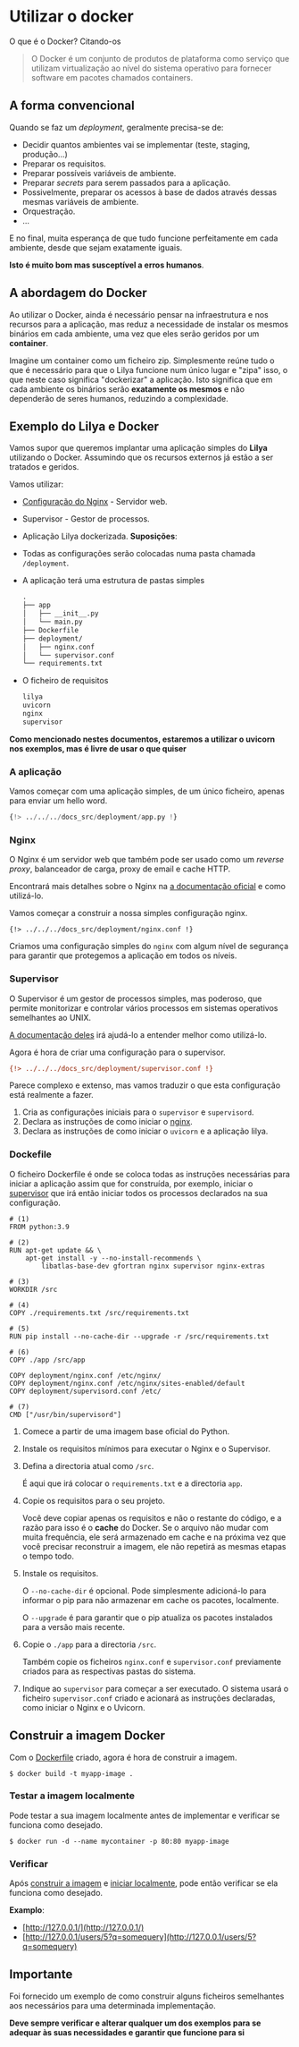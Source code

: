 # Utilizar o docker

O que é o Docker? Citando-os

> O Docker é um conjunto de produtos de plataforma como serviço que utilizam virtualização ao nível do sistema operativo
> para fornecer software em pacotes chamados containers.

## A forma convencional

Quando se faz um *deployment*, geralmente precisa-se de:

* Decidir quantos ambientes vai se implementar (teste, staging, produção...)
* Preparar os requisitos.
* Preparar possíveis variáveis de ambiente.
* Preparar *secrets* para serem passados para a aplicação.
* Possivelmente, preparar os acessos à base de dados através dessas mesmas variáveis de ambiente.
* Orquestração.
* ...

E no final, muita esperança de que tudo funcione perfeitamente em cada ambiente, desde que sejam exatamente iguais.

**Isto é muito bom mas susceptível a erros humanos**.

## A abordagem do Docker

Ao utilizar o Docker, ainda é necessário pensar na infraestrutura e nos recursos para a aplicação, mas reduz a
necessidade de instalar os mesmos binários em cada ambiente, uma vez que eles serão geridos por um **container**.

Imagine um container como um ficheiro zip. Simplesmente reúne tudo o que é necessário para que o Lilya funcione num único
lugar e "zipa" isso, o que neste caso significa "dockerizar" a aplicação.
Isto significa que em cada ambiente os binários serão **exatamente os mesmos** e não dependerão de seres humanos, reduzindo a complexidade.

## Exemplo do Lilya e Docker

Vamos supor que queremos implantar uma aplicação simples do **Lilya** utilizando o Docker.
Assumindo que os recursos externos já estão a ser tratados e geridos.

Vamos utilizar:

* [Configuração do Nginx](#nginx) - Servidor web.
* Supervisor - Gestor de processos.
* Aplicação Lilya dockerizada.
**Suposições**:

* Todas as configurações serão colocadas numa pasta chamada `/deployment`.
* A aplicação terá uma estrutura de pastas simples

    ```txt
    .
    ├── app
    │   ├── __init__.py
    │   └── main.py
    ├── Dockerfile
    ├── deployment/
    │   ├── nginx.conf
    │   └── supervisor.conf
    └── requirements.txt
    ```

* O ficheiro de requisitos

    ```txt
    lilya
    uvicorn
    nginx
    supervisor
    ```

**Como mencionado nestes documentos, estaremos a utilizar o uvicorn nos exemplos, mas é livre de usar o que quiser**

### A aplicação

Vamos começar com uma aplicação simples, de um único ficheiro, apenas para enviar um hello word.

```python title='app/main.py'
{!> ../../../docs_src/deployment/app.py !}
```

### Nginx

O Nginx é um servidor web que também pode ser usado como um *reverse proxy*, balanceador de carga, proxy de email e cache HTTP.

Encontrará mais detalhes sobre o Nginx na [a documentação oficial](https://www.nginx.com/) e como utilizá-lo.

Vamos começar a construir a nossa simples configuração nginx.

```nginx
{!> ../../../docs_src/deployment/nginx.conf !}
```
Criamos uma configuração simples do `nginx` com algum nível de segurança para garantir que protegemos a aplicação em todos os níveis.

### Supervisor

O Supervisor é um gestor de processos simples, mas poderoso, que permite monitorizar e controlar vários processos em sistemas
operativos semelhantes ao UNIX.

[A documentação deles](http://supervisord.org/) irá ajudá-lo a entender melhor como utilizá-lo.

Agora é hora de criar uma configuração para o supervisor.

```ini
{!> ../../../docs_src/deployment/supervisor.conf !}
```

Parece complexo e extenso, mas vamos traduzir o que esta configuração está realmente a fazer.

1. Cria as configurações iniciais para o `supervisor` e `supervisord`.
2. Declara as instruções de como iniciar o [nginx](#nginx).
3. Declara as instruções de como iniciar o `uvicorn` e a aplicação lilya.

### Dockefile

O ficheiro Dockerfile é onde se coloca todas as instruções necessárias para iniciar a aplicação assim que for construída,
por exemplo, iniciar o [supervisor](#supervisor) que irá então iniciar todos os processos declarados na sua configuração.

```{ .dockerfile .annotate }
# (1)
FROM python:3.9

# (2)
RUN apt-get update && \
    apt-get install -y --no-install-recommends \
        libatlas-base-dev gfortran nginx supervisor nginx-extras

# (3)
WORKDIR /src

# (4)
COPY ./requirements.txt /src/requirements.txt

# (5)
RUN pip install --no-cache-dir --upgrade -r /src/requirements.txt

# (6)
COPY ./app /src/app

COPY deployment/nginx.conf /etc/nginx/
COPY deployment/nginx.conf /etc/nginx/sites-enabled/default
COPY deployment/supervisord.conf /etc/

# (7)
CMD ["/usr/bin/supervisord"]
```

1. Comece a partir de uma imagem base oficial do Python.
2. Instale os requisitos mínimos para executar o Nginx e o Supervisor.
3. Defina a directoria atual como `/src`.

    É aqui que irá colocar o `requirements.txt` e a directoria `app`.

4. Copie os requisitos para o seu projeto.

    Você deve copiar apenas os requisitos e não o restante do código, e a razão para isso é o **cache** do Docker. Se o arquivo não mudar com muita frequência, ele será armazenado em cache e na próxima vez que você precisar reconstruir a imagem, ele não repetirá as mesmas etapas o tempo todo.

5. Instale os requisitos.

    O `--no-cache-dir` é opcional. Pode simplesmente adicioná-lo para informar o pip para não armazenar em cache os pacotes, localmente.

    O `--upgrade` é para garantir que o pip atualiza os pacotes instalados para a versão mais recente.

6. Copie o `./app` para a directoria `/src`.

    Também copie os ficheiros `nginx.conf` e `supervisor.conf` previamente criados para as respectivas pastas do sistema.

7. Indique ao `supervisor` para começar a ser executado. O sistema usará o ficheiro `supervisor.conf` criado e acionará
as instruções declaradas, como iniciar o Nginx e o Uvicorn.
## Construir a imagem Docker

Com o [Dockerfile](#dockefile) criado, agora é hora de construir a imagem.

```shell
$ docker build -t myapp-image .
```

### Testar a imagem localmente

Pode testar a sua imagem localmente antes de implementar e verificar se funciona como desejado.

```shell
$ docker run -d --name mycontainer -p 80:80 myapp-image
```

### Verificar

Após [construir a imagem](#construir-a-imagem-docker) e [iniciar localmente](#testar-a-imagem-localmente),
pode então verificar se ela funciona como desejado.

**Examplo**:

* [http://127.0.0.1/](http://127.0.0.1/)
* [http://127.0.0.1/users/5?q=somequery](http://127.0.0.1/users/5?q=somequery)

## Importante

Foi fornecido um exemplo de como construir alguns ficheiros semelhantes aos necessários para uma determinada implementação.

**Deve sempre verificar e alterar qualquer um dos exemplos para se adequar às suas necessidades e garantir que funcione para si**
